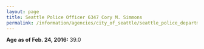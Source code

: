 ```yaml
---
layout: page
title: Seattle Police Officer 6347 Cory M. Simmons
permalink: /information/agencies/city_of_seattle/seattle_police_department/copbook/6347/
---
```


**Age as of Feb. 24, 2016:** 39.0
